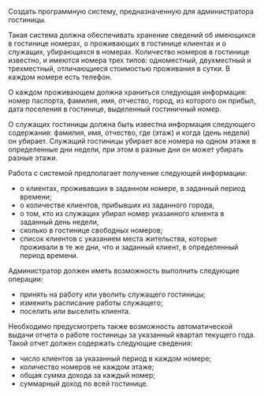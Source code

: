 Создать программную систему, предназначенную для администратора гостиницы.

Такая система должна обеспечивать хранение сведений об имеющихся в гостинице
номерах, о проживающих в гостинице клиентах и о служащих, убирающихся в номерах.
Количество номеров в гостинице известно, и имеются номера трех типов: одноместный,
двухместный и трехместный, отличающиеся стоимостью проживания в сутки. В каждом
номере есть телефон.

О каждом проживающем должна храниться следующая информация: номер
паспорта, фамилия, имя, отчество, город, из которого он прибыл, дата поселения в
гостинице, выделенный гостиничный номер.

О служащих гостиницы должна быть известна информация следующего содержания:
фамилия, имя, отчество, где (этаж) и когда (день недели) он убирает. Служащий
гостиницы убирает все номера на одном этаже в определенные дни недели, при этом в
разные дни он может убирать разные этажи.

Работа с системой предполагает получение следующей информации:
* о клиентах, проживавших в заданном номере, в заданный период времени;
* о количестве клиентов, прибывших из заданного города,
* о том, кто из служащих убирал номер указанного клиента в заданный день недели,
* сколько в гостинице свободных номеров;
* список клиентов с указанием места жительства, которые проживали в те же дни,
что и заданный клиент, в определенный период времени.

 
Администратор должен иметь возможность выполнить следующие операции:
* принять на работу или уволить служащего гостиницы;
* изменить расписание работы служащего;
* поселить или выселить клиента.

 
Необходимо предусмотреть также возможность автоматической выдачи отчета о
работе гостиницы за указанный квартал текущего года. Такой отчет должен содержать
следующие сведения:
* число клиентов за указанный период в каждом номере;
* количество номеров не каждом этаже;
* общая сумма дохода за каждый номер;
* суммарный доход по всей гостинице.